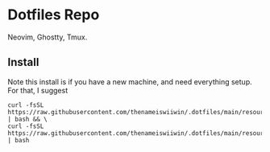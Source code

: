 # Dotfiles Repo

Neovim, Ghostty, Tmux.

## Install

Note this install is if you have a new machine, and need everything setup.
For that, I suggest

```
curl -fsSL https://raw.githubusercontent.com/thenameiswiiwin/.dotfiles/main/resources/luarock | bash && \
curl -fsSL https://raw.githubusercontent.com/thenameiswiiwin/.dotfiles/main/resources/setup | bash
```
